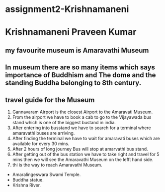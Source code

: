 # assignment2-Krishnamaneni
# Krishnamaneni Praveen Kumar
## my favourite museum is Amaravathi Museum
 In museum there are so many items which says importance of **Buddhism** and **The dome and the standing Buddha** belonging to 8th century.
---

## travel guide for the Museum
1. Gannavaram Airport is the closest Airport to the Amaravati Museum.
2. From  the airport we have to book a cab to go to the Vijayawada bus stand which is one of the biggest bustand in india.
3. After entering into busstand we have to search for a terminal where amaravathi buses are arriving.
4. After finding the terminal we have to wait for amaravati buses which are available for every 30 mins.
5. After 2 hours of long journey Bus will stop at amarvathi bus stand.
6. After getting out of the bus station we have to take right and travel for 5 mins then we will see the Amaravathi Museum on the lefft hand side.
7. thi  is the way to reach Amaravathi Museum.

* Amaralingeswara Swami Temple.
* Buddha statue.
* Krishna River.
